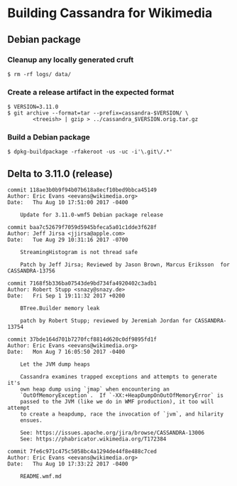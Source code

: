 Building Cassandra for Wikimedia
================================

Debian package
--------------

### Cleanup any locally generated cruft

    $ rm -rf logs/ data/

### Create a release artifact in the expected format

    $ VERSION=3.11.0
    $ git archive --format=tar --prefix=cassandra-$VERSION/ \
            <treeish> | gzip > ../cassandra_$VERSION.orig.tar.gz

### Build a Debian package

    $ dpkg-buildpackage -rfakeroot -us -uc -i'\.git\/.*'

Delta to 3.11.0 (release)
-------------------------

    commit 118ae3b0b9f94b07b618a8ecf10bed9bbca45149
    Author: Eric Evans <eevans@wikimedia.org>
    Date:   Thu Aug 10 17:51:00 2017 -0400
    
        Update for 3.11.0-wmf5 Debian package release
    
    commit baa7c52679f7059d5945bfeca5a01c1dde3f628f
    Author: Jeff Jirsa <jjirsa@apple.com>
    Date:   Tue Aug 29 10:31:16 2017 -0700
    
        StreamingHistogram is not thread safe
        
        Patch by Jeff Jirsa; Reviewed by Jason Brown, Marcus Eriksson  for CASSANDRA-13756
    
    commit 7168f5b336ba07543de9bd734fa4920402c3adb1
    Author: Robert Stupp <snazy@snazy.de>
    Date:   Fri Sep 1 19:11:32 2017 +0200
    
        BTree.Builder memory leak
        
        patch by Robert Stupp; reviewed by Jeremiah Jordan for CASSANDRA-13754
    
    commit 37bde164d701b7270fcf8814d620c0df9895fd1f
    Author: Eric Evans <eevans@wikimedia.org>
    Date:   Mon Aug 7 16:05:50 2017 -0400
    
        Let the JVM dump heaps
        
        Cassandra examines trapped exceptions and attempts to generate it's
        own heap dump using `jmap` when encountering an
        `OutOfMemoryException`.  If `-XX:+HeapDumpOnOutOfMemoryError` is
        passed to the JVM (like we do in WMF production), it too will attempt
        to create a heapdump, race the invocation of `jvm`, and hilarity
        ensues.
        
        See: https://issues.apache.org/jira/browse/CASSANDRA-13006
        See: https://phabricator.wikimedia.org/T172384
    
    commit 7fe6c971c475c5058bc4a1294de44f8e488c7ced
    Author: Eric Evans <eevans@wikimedia.org>
    Date:   Thu Aug 10 17:33:22 2017 -0400
    
        README.wmf.md
    
